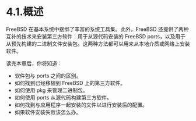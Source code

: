 # 4.1.概述

FreeBSD 在基本系统中捆绑了丰富的系统工具集。此外，FreeBSD 还提供了两种互补的技术来安装第三方软件：用于从源代码安装的 FreeBSD ports，以及用于从预先构建的二进制文件安装包。这两种方法都可以用来从本地介质或网络上安装软件。

读完本章后，你将知道：

* 软件包与 ports 之间的区别。
* 如何找到已经移植到 FreeBSD 上的第三方软件。
* 如何使用 pkg 来管理二进制包。
* 如何使用 ports 从源代码构建第三方软件。
* 如何找到与应用程序一起安装的文件以进行安装后的配置。
* 如果软件安装失败该怎么办。
